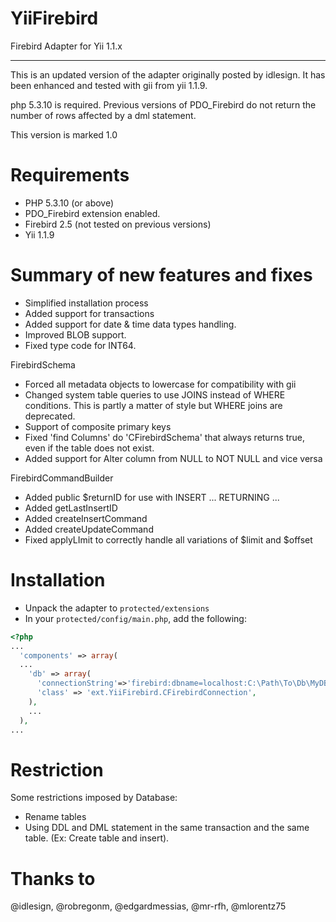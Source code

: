 YiiFirebird
===========

Firebird Adapter for Yii 1.1.x
******************************

This is an updated version of the adapter originally posted by
idlesign. It has been enhanced and tested with gii from yii 1.1.9.

php 5.3.10 is required. Previous versions of PDO_Firebird do
not return the number of rows affected by a dml statement.

This version is marked 1.0

Requirements
============

* PHP 5.3.10 (or above)
* PDO_Firebird extension enabled.
* Firebird 2.5 (not tested on previous versions)
* Yii 1.1.9


Summary of new features and fixes
==============================================

* Simplified installation process
* Added support for transactions
* Added support for date & time data types handling.
* Improved BLOB support.
* Fixed type code for INT64.


FirebirdSchema
* Forced all metadata objects to lowercase for compatibility with gii
* Changed system table queries to use JOINS instead of WHERE conditions.
   This is partly a matter of style but WHERE joins are deprecated.
* Support of composite primary keys
* Fixed 'find Columns' do 'CFirebirdSchema' that always returns true, even if the table does not exist.
* Added support for Alter column from NULL to NOT NULL and vice versa


FirebirdCommandBuilder
* Added public $returnID for use with INSERT ... RETURNING ...
* Added getLastInsertID
* Added createInsertCommand
* Added createUpdateCommand
* Fixed applyLImit to correctly handle all variations of $limit and $offset


Installation
========

* Unpack the adapter to `protected/extensions`
* In your `protected/config/main.php`, add the following:

```php
<?php
...
  'components' => array(
  ...
    'db' => array(
      'connectionString'=>'firebird:dbname=localhost:C:\Path\To\Db\MyDB.GDB',
      'class' => 'ext.YiiFirebird.CFirebirdConnection',
    ),
    ...
  ),
...
```

Restriction
========
Some restrictions imposed by Database:
* Rename tables
* Using DDL and DML statement in the same transaction and the same table. (Ex: Create table and insert).

Thanks to
=========

@idlesign, @robregonm, @edgardmessias, @mr-rfh, @mlorentz75
